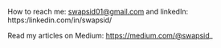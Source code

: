 How to reach me: swapsid01@gmail.com and linkedIn: https:/linkedin.com/in/swapsid/

Read my articles on Medium: https://medium.com/@swapsid_

<!---
swapsid/swapsid is a ✨ special ✨ repository because its `README.md` (this file) appears on your GitHub profile.
You can click the Preview link to take a look at your changes.
--->
